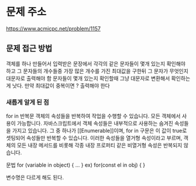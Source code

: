 # 문제 주소 
https://www.acmicpc.net/problem/1157

## 문제 접근 방법 
객체를 하나 만들어서 입력받은 문장에서 각각의 같은 문자들이 몇개 있는지 확인해야 하고 그 문자들의 개수들중 가장 많은 개수를 가진 최대값을 구한뒤 그 문자가 무엇인지 대문자로 출력해야 함 문자들이 몇개 있는지 확인할때 그냥 대문자로 변환해서 확인하는게 낫다. 만약 최대값이 중복이면 ? 출력해야 한다 

### 새롭게 알게 된 점 
for in 반복문 객체의 속성들을 반복하여 작업을 수행할 수 있습니다. 모든 객체에서 사용이 가능합니다. 자바스크립트에서 객체 속성들은 내부적으로 사용하는 숨겨진 속성들을 가지고 있습니다. 그 중 하나가 [[Enumerable]]이며, for in 구문은 이 값이 true로 셋팅되어 속성들만 반복할 수 있습니다. 이러한 속성들을 열거형 속성이라고 부르며, 객체의 모든 내장 메서드를 비롯해 각종 내장 프로퍼티 같은 비열거형 속성은 반복되지 않습니다.

문법 for (variable in object) { ... } ex) for(const el in obj) { }

변수명은 다르게 해도 된다. 